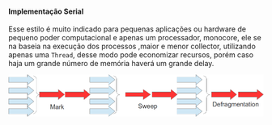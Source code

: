#### Implementação Serial


Esse estilo é muito indicado para pequenas aplicações ou hardware de pequeno poder computacional e apenas um processador, monocore, ele se na baseia na execução dos processos ,maior e menor collector, utilizando apenas uma `Thread`, desse modo pode economizar recursos, porém caso haja um grande número de memória haverá um grande delay. 

![SErial](imagens/chapter_6_3.png)